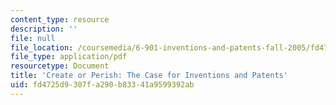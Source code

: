 ```yaml
---
content_type: resource
description: ''
file: null
file_location: /coursemedia/6-901-inventions-and-patents-fall-2005/fd4725d9307fa290b83341a9599392ab_MIT6_901F05_textbook.pdf
file_type: application/pdf
resourcetype: Document
title: 'Create or Perish: The Case for Inventions and Patents'
uid: fd4725d9-307f-a290-b833-41a9599392ab
---
```

